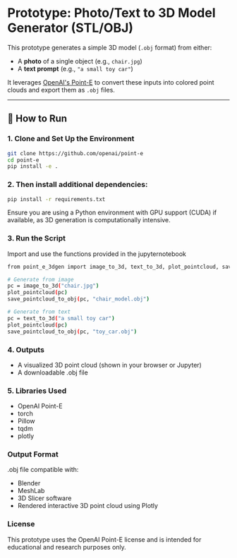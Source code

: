 # Prototype: Photo/Text to 3D Model Generator (STL/OBJ)

This prototype generates a simple 3D model (`.obj` format) from either:

- A **photo** of a single object (e.g., `chair.jpg`)
- A **text prompt** (e.g., `"a small toy car"`)

It leverages [OpenAI's Point-E](https://github.com/openai/point-e) to convert these inputs into colored point clouds and export them as `.obj` files.

---

## 🚀 How to Run

### 1. Clone and Set Up the Environment

```bash
git clone https://github.com/openai/point-e
cd point-e
pip install -e .
```

### 2. Then install additional dependencies:
```bash
pip install -r requirements.txt
```
Ensure you are using a Python environment with GPU support (CUDA) if available, as 3D generation is computationally intensive.
### 3. Run the Script
Import and use the functions provided in the jupyternotebook
```bash
from point_e_3dgen import image_to_3d, text_to_3d, plot_pointcloud, save_pointcloud_to_obj

# Generate from image
pc = image_to_3d("chair.jpg")
plot_pointcloud(pc)
save_pointcloud_to_obj(pc, "chair_model.obj")

# Generate from text
pc = text_to_3d("a small toy car")
plot_pointcloud(pc)
save_pointcloud_to_obj(pc, "toy_car.obj")
```
### 4. Outputs
- A visualized 3D point cloud (shown in your browser or Jupyter)
- A downloadable .obj file
### 5.  Libraries Used
- OpenAI Point-E
- torch
- Pillow
- tqdm
- plotly
### Output Format
.obj file compatible with:
- Blender
- MeshLab
- 3D Slicer software
- Rendered interactive 3D point cloud using Plotly
### License
This prototype uses the OpenAI Point-E license and is intended for educational and research purposes only.
